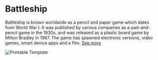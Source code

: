 # Battleship

Battleship is known worldwide as a pencil and paper game which dates from World War I. It was published by various companies as a pad-and-pencil game in the 1930s, and was released as a plastic board game by Milton Bradley in 1967. The game has spawned electronic versions, video games, smart device apps and a film. [See more ](https://en.wikipedia.org/wiki/Battleship_(game))

![Printable Template](/reMarkable_artefacts/Templates/Games/BattleshipGame.png) 



